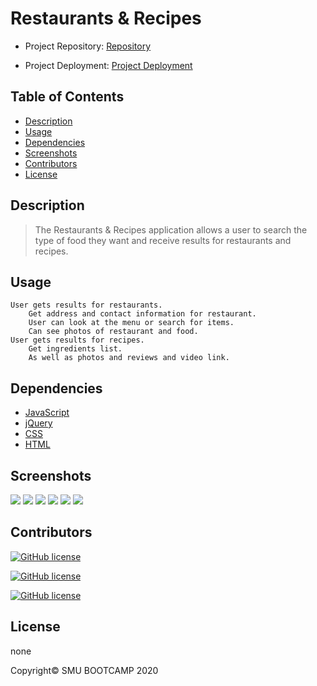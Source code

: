 # Restaurants & Recipes

- Project Repository: [Repository](https://github.com/lbarnes86/Restaurants_and_Recipes)

- Project Deployment: [Project Deployment](https://lbarnes86.github.io/Restaurants_and_Recipes/)

## Table of Contents

- [Description](#description)
- [Usage](#usage)
- [Dependencies](#dependencies)
- [Screenshots](#screenshots)
- [Contributors](#contributors)
- [License](#license)

## Description

>The Restaurants & Recipes application allows a user to search the type of food they want and receive results for restaurants and recipes.

## Usage

```
User gets results for restaurants.
    Get address and contact information for restaurant.
    User can look at the menu or search for items.
    Can see photos of restaurant and food.
User gets results for recipes.
    Get ingredients list.
    As well as photos and reviews and video link.
```

## Dependencies

- [JavaScript](https://www.javascript.com/) 
- [jQuery](https://api.jquery.com/) 
- [CSS](https://www.w3schools.com/css/css_intro.asp) 
- [HTML](https://html.com/) 

## Screenshots

<img src="https://user-images.githubusercontent.com/70309736/102709589-ccd23d00-4271-11eb-8a08-64c7d851de98.png">

<img src="https://user-images.githubusercontent.com/70309736/102709591-cd6ad380-4271-11eb-9ccf-f45f0e1729a3.png">

<img src="https://user-images.githubusercontent.com/70309736/102709594-ce9c0080-4271-11eb-8d88-0f67b0b7e666.png">

<img src="https://user-images.githubusercontent.com/70309736/102709601-d065c400-4271-11eb-9268-9e1e0762000f.png">

<img src="https://user-images.githubusercontent.com/70309736/102709604-d22f8780-4271-11eb-86ed-f7233da36d77.png">

<img src="https://user-images.githubusercontent.com/70309736/102709722-73b6d900-4272-11eb-9b00-949d861326c6.png">


## Contributors

[![GitHub license](https://img.shields.io/badge/Made%20by-Rey%20Jimenez-ab8c9b?style=flat&logo=github)](https://github.com/jrjimenez221)

[![GitHub license](https://img.shields.io/badge/Made%20by-David%20Harris-ab8c9b?style=flat&logo=github)](https://github.com/jdhprogrammer)

[![GitHub license](https://img.shields.io/badge/Made%20by-Lloyd%20Barnes-ab8c9b?style=flat&logo=github)](https://github.com/lbarnes86)

## License

none 

Copyright© SMU BOOTCAMP 2020

